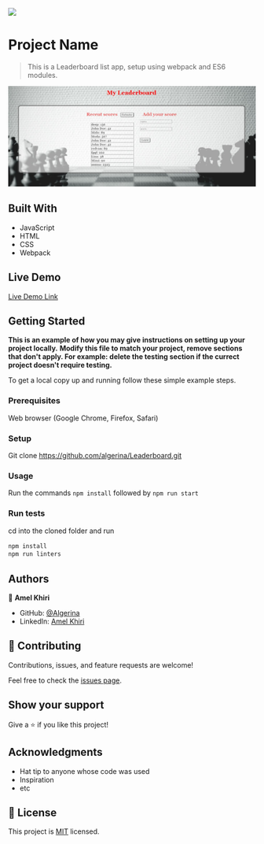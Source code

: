 ![](https://img.shields.io/badge/Microverse-blueviolet)

# Project Name

> This is a Leaderboard list app, setup using webpack and ES6 modules.

![screenshot](./screen2.JPG)


## Built With

- JavaScript
- HTML
- CSS
- Webpack

## Live Demo

[Live Demo Link](https://algerina.github.io/Leaderboard/dist/)


## Getting Started

**This is an example of how you may give instructions on setting up your project locally.**
**Modify this file to match your project, remove sections that don't apply. For example: delete the testing section if the currect project doesn't require testing.**


To get a local copy up and running follow these simple example steps.

### Prerequisites
Web browser (Google Chrome, Firefox, Safari)

### Setup
Git clone https://github.com/algerina/Leaderboard.git

### Usage
Run the commands `npm install` followed by `npm run start`

### Run tests
cd into the cloned folder and run 
```bash
npm install
npm run linters
```
## Authors

👤 **Amel Khiri**

- GitHub: [@Algerina](https://github.com/Algerina)
- LinkedIn: [Amel Khiri](https://linkedin.com/in/amel-khiri-qahwadji-37a550135)


## 🤝 Contributing

Contributions, issues, and feature requests are welcome!

Feel free to check the [issues page](../../issues/).

## Show your support

Give a ⭐️ if you like this project!

## Acknowledgments

- Hat tip to anyone whose code was used
- Inspiration
- etc

## 📝 License

This project is [MIT](./MIT.md) licensed.
